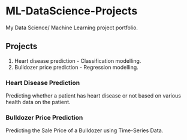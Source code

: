 # ML-DataScience-Projects
My Data Science/ Machine Learning project portfolio.
## Projects
1. Heart disease prediction - Classification modelling.
2. Bulldozer price prediction - Regression modelling.
### Heart Disease Prediction
Predicting whether a patient has heart disease or not based on various health data on the patient.
### Bulldozer Price Prediction 
Predicting the Sale Price of a Bulldozer using Time-Series Data.
